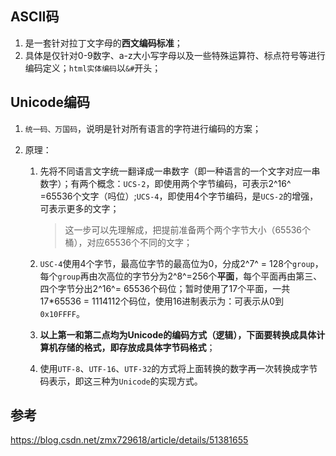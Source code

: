 ## ASCII码

1. 是一套针对拉丁文字母的**西文编码标准**；
2. 具体是仅针对0-9数字、a-z大小写字母以及一些特殊运算符、标点符号等进行编码定义；`html实体编码`以`&#`开头；



## Unicode编码

1. `统一码、万国码`，说明是针对所有语言的字符进行编码的方案；

2. 原理：

   1. 先将不同语言文字统一翻译成一串数字（即一种语言的一个文字对应一串数字）；有两个概念：`UCS-2`，即使用两个字节编码，可表示2^16^ =65536个文字（吗位）;`UCS-4`，即使用4个字节编码，是`UCS-2`的增强，可表示更多的文字； 

      > 这一步可以先理解成，把提前准备两个两个字节大小（65536个桶），对应65536个不同的文字；

   2. `USC-4`使用4个字节，最高位字节的最高位为0，分成2^7^ = 128个`group`，每个`group`再由次高位的字节分为2^8^=256个**平面**，每个平面再由第三、四个字节分出2^16^= 65536个码位；暂时使用了17个平面，一共17*65536 = 1114112个码位，使用16进制表示为：可表示从0到`0x10FFFF`。

   3. **以上第一和第二点均为Unicode的编码方式（逻辑），下面要转换成具体计算机存储的格式，即存放成具体字节码格式**；

   4. 使用`UTF-8`、`UTF-16`、`UTF-32`的方式将上面转换的数字再一次转换成字节码表示，即这三种为`Unicode`的实现方式。



## 参考

https://blog.csdn.net/zmx729618/article/details/51381655